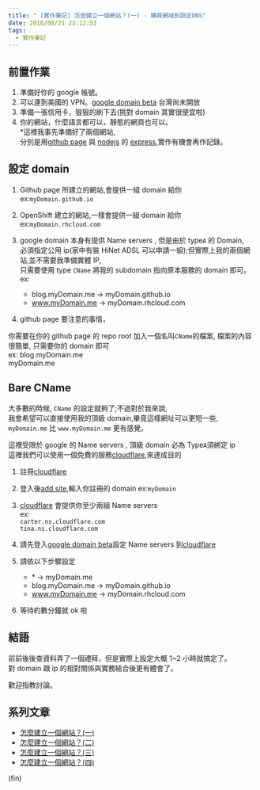 ```yaml
---
title: " [實作筆記] 怎麼建立一個網站？(一) - 購買網域到設定DNS"
date: 2016/08/21 22:12:53
tags:
  - 實作筆記
---
```


## 前置作業

1. 準備好你的 google 帳號。
2. 可以連到美國的 VPN。[google domain beta](https://atom.io/packages/atom-beautify) 台灣尚未開放
3. 準備一張信用卡，狠狠的刷下去(挑對 domain 其實很便宜啦)
4. 你的網站，什麼語言都可以，靜態的網頁也可以。  
   \*這裡我事先準備好了兩個網站,  
   分別是用[github page](https://pages.github.com/) 與 [nodejs](https://nodejs.org) 的 [express](http://expressjs.com/),實作有機會再作記錄。

## 設定 domain

1. Github page 所建立的網站,會提供一組 domain 給你  
   ex:`myDomain.github.io`

2. OpenShift 建立的網站,一樣會提供一組 domain 給你  
   ex:`myDomain.rhcloud.com`

3. google domain 本身有提供 Name servers , 但是由於 type`A` 的 Domain,  
    必須指定公用 ip(家中有裝 HiNet ADSL 可以申請一組);但實際上我的兩個網站,並不需要我準備實體 IP,  
    只需要使用 type `CName` 將我的 subdomain 指向原本服務的 domain 即可。  
    ex:

   - blog.myDomain.me → myDomain.github.io
   - www.myDomain.me → myDomain.rhcloud.com

4. github page 要注意的事情，

你需要在你的 github page 的 repo root 加入一個名叫`CName`的檔案,
檔案的內容很簡單, 只需要你的 domain 即可  
ex:
blog.myDomain.me  
 myDomain.me

## Bare CName

大多數的時候, `CName` 的設定就夠了;不過對於我來說,  
我會希望可以直接使用我的頂級 domain,畢竟這樣網址可以更短一些,  
`myDomain.me` 比 `www.myDomain.me` 更有感覺。

這裡受限於 google 的 Name servers , 頂級 domain 必為 Type`A`須綁定 ip  
這裡我們可以使用一個免費的服務[cloudflare](https://www.cloudflare.com/),來達成目的

1. 註冊[cloudflare](https://www.cloudflare.com/)
2. 登入後[add site](https://www.cloudflare.com/a/add-site),輸入你註冊的 domain
   ex:`myDomain`
3. [cloudflare](https://www.cloudflare.com/) 會提供你至少兩組 Name servers  
   ex:  
   `carter.ns.cloudflare.com`  
   `tina.ns.cloudflare.com`
4. 請先登入[google domain beta](https://atom.io/packages/atom-beautify)設定 Name servers 到[cloudflare](https://www.cloudflare.com/)
5. 請依以下步驟設定

   - \* → myDomain.me
   - blog.myDomain.me → myDomain.github.io
   - www.myDomain.me → myDomain.rhcloud.com

6. 等待約數分鐘就 ok 啦

## 結語

前前後後查資料弄了一個禮拜，但是實際上設定大概 1~2 小時就搞定了。  
對 domain 跟 ip 的相對關係與實務結合後更有體會了。

歡迎指教討論。

## 系列文章

- [怎麼建立一個網站？(一)](https://blog.marsen.me/2016/08/21/2016/setting_DNS_with_google/)
- [怎麼建立一個網站？(二)](https://blog.marsen.me/2016/08/28/2016/how_to_use_github_page/)
- [怎麼建立一個網站？(三)](https://blog.marsen.me/2016/09/04/2016/http2_by_cloudflare/)
- [怎麼建立一個網站？(四)](https://blog.marsen.me/2020/10/22/2020/google_domain_forward_mail/)

(fin)
